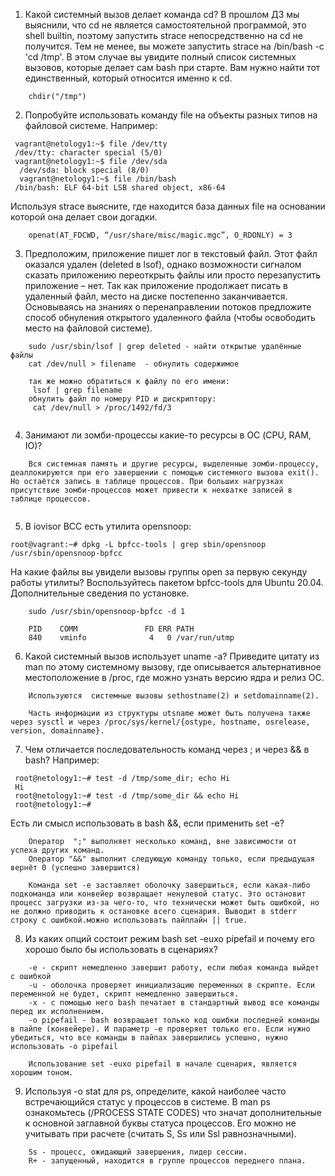 1. Какой системный вызов делает команда cd? В прошлом ДЗ мы выяснили, что cd не является самостоятельной программой, это shell builtin, поэтому запустить strace непосредственно на cd не получится. Тем не менее, вы можете запустить strace на /bin/bash -c 'cd /tmp'. В этом случае вы увидите полный список системных вызовов, которые делает сам bash при старте. Вам нужно найти тот единственный, который относится именно к cd.

```
    chdir("/tmp") 
```
2. Попробуйте использовать команду file на объекты разных типов на файловой системе. Например:
```
 vagrant@netology1:~$ file /dev/tty
 /dev/tty: character special (5/0)
 vagrant@netology1:~$ file /dev/sda
  /dev/sda: block special (8/0)
  vagrant@netology1:~$ file /bin/bash
 /bin/bash: ELF 64-bit LSB shared object, x86-64
```
Используя strace выясните, где находится база данных file на основании которой она делает свои догадки.

```
    openat(AT_FDCWD, “/usr/share/misc/magic.mgc”, O_RDONLY) = 3

```

3. Предположим, приложение пишет лог в текстовый файл. Этот файл оказался удален (deleted в lsof), однако возможности сигналом сказать приложению переоткрыть файлы или просто перезапустить приложение – нет. Так как приложение продолжает писать в удаленный файл, место на диске постепенно заканчивается. Основываясь на знаниях о перенаправлении потоков предложите способ обнуления открытого удаленного файла (чтобы освободить место на файловой системе).

```
    sudo /usr/sbin/lsof | grep deleted - найти открытые удалённые файлы
    cat /dev/null > filename  - обнулить содержимое

    так же можно обратиться к файлу по его имени:
     lsof | grep filename
    обнулить файл по номеру PID и дискриптору:
     cat /dev/null > /proc/1492/fd/3


```

4. Занимают ли зомби-процессы какие-то ресурсы в ОС (CPU, RAM, IO)?

```
    Вся системная память и другие ресурсы, выделенные зомби-процессу, деаллокируются при его завершении с помощью системного вызова exit(). Но остаётся запись в таблице процессов. При больших нагрузках присутствие зомби-процессов может привести к нехватке записей в таблице процессов.
  
```

5. В iovisor BCC есть утилита opensnoop:
 ```
 root@vagrant:~# dpkg -L bpfcc-tools | grep sbin/opensnoop
 /usr/sbin/opensnoop-bpfcc
 ```
На какие файлы вы увидели вызовы группы open за первую секунду работы утилиты? Воспользуйтесь пакетом bpfcc-tools для Ubuntu 20.04. Дополнительные сведения по установке.

```
    sudo /usr/sbin/opensnoop-bpfcc -d 1

    PID    COMM               FD ERR PATH
    840    vminfo              4   0 /var/run/utmp

```
6. Какой системный вызов использует uname -a? Приведите цитату из man по этому системному вызову, где описывается альтернативное местоположение в /proc, где можно узнать версию ядра и релиз ОС.

```
    Используются  системные вызовы sethostname(2) и setdomainname(2).

    Часть информации из структуры utsname может быть получена также через sysctl и через /proc/sys/kernel/{ostype, hostname, osrelease, version, domainname}. 
```

7. Чем отличается последовательность команд через ; и через && в bash? Например:
```
 root@netology1:~# test -d /tmp/some_dir; echo Hi
 Hi
 root@netology1:~# test -d /tmp/some_dir && echo Hi
 root@netology1:~#
```
Есть ли смысл использовать в bash &&, если применить set -e?

```
    Оператор  ";" выполняет несколько команд, вне зависимости от успеха других команд.
    Оператор "&&" выполнит следующую команду только, если предыдущая вернёт 0 (успешно завершится)

    Команда set -e заставляет оболочку завершиться, если какая-либо подкоманда или конвейер возвращает ненулевой статус. Это остановит процесс загрузки из-за чего-то, что технически может быть ошибкой, но не должно приводить к остановке всего сценария. Выводит в stderr строку с ошибкой.можно использовать пайплайн || true.

```

8. Из каких опций состоит режим bash set -euxo pipefail и почему его хорошо было бы использовать в сценариях?

```
    -e - скрипт немедленно завершит работу, если любая команда выйдет с ошибкой
    -u - оболочка проверяет инициализацию переменных в скрипте. Если переменной не будет, скрипт немедленно завершиться.
    -x - c помощью него bash печатает в стандартный вывод все команды перед их исполнением.
    -o pipefail - bash возвращает только код ошибки последней команды в пайпе (конвейере). И параметр -e проверяет только его. Если нужно убедиться, что все команды в пайпах завершились успешно, нужно использовать -o pipefail

    Использование set -euxo pipefail в начале сценария, является хорошим тоном.

```

9. Используя -o stat для ps, определите, какой наиболее часто встречающийся статус у процессов в системе. В man ps ознакомьтесь (/PROCESS STATE CODES) что значат дополнительные к основной заглавной буквы статуса процессов. Его можно не учитывать при расчете (считать S, Ss или Ssl равнозначными).
```
    Ss - процесс, ожидающий завершения, лидер сессии.
    R+ - запущенный, находится в группе процессов переднего плана.
```


